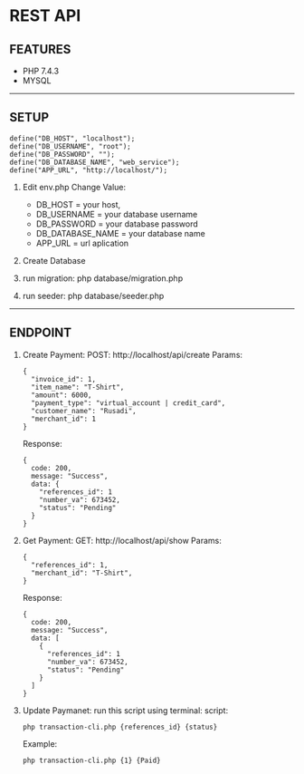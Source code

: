 # REST API
## FEATURES
- PHP 7.4.3
- MYSQL

---
## SETUP
```
define("DB_HOST", "localhost");
define("DB_USERNAME", "root");
define("DB_PASSWORD", "");
define("DB_DATABASE_NAME", "web_service");
define("APP_URL", "http://localhost/");
```
1. Edit env.php
    Change Value:
    - DB_HOST = your host,
    - DB_USERNAME = your database username
    - DB_PASSWORD = your database password
    - DB_DATABASE_NAME = your database name
    - APP_URL = url aplication

2. Create Database
3. run migration: php database/migration.php
4. run seeder: php database/seeder.php

---
## ENDPOINT
1. Create Payment:
    POST: http://localhost/api/create
    Params:
    ```
    {
      "invoice_id": 1,
      "item_name": "T-Shirt",
      "amount": 6000,
      "payment_type": "virtual_account | credit_card",
      "customer_name": "Rusadi",
      "merchant_id": 1
    }
    ```
    Response:
    ```
    {
      code: 200,
      message: "Success",
      data: {
        "references_id": 1
        "number_va": 673452,
        "status": "Pending"
      }
    }
    ```

2. Get Payment:
    GET: http://localhost/api/show
    Params:
    ```
    {
      "references_id": 1,
      "merchant_id": "T-Shirt",
    }
    ```
    Response:
    ```
    {
      code: 200,
      message: "Success",
      data: [
        {
          "references_id": 1
          "number_va": 673452,
          "status": "Pending"
        }
      ]
    }
    ```

3. Update Paymanet:
    run this script using terminal:
    script:
    ```
    php transaction-cli.php {references_id} {status}
    ```
    Example:
    ```
    php transaction-cli.php {1} {Paid}
    ```

